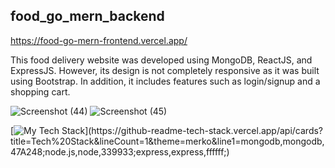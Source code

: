## food_go_mern_backend
https://food-go-mern-frontend.vercel.app/

This food delivery website was developed using MongoDB, ReactJS, and ExpressJS. However, its design is not completely responsive as it was built using Bootstrap. In addition, it includes features such as login/signup and a shopping cart.

![Screenshot (44)](https://user-images.githubusercontent.com/105537793/223095249-a17949a1-3329-4ab9-b374-14588a94732c.png)
![Screenshot (45)](https://user-images.githubusercontent.com/105537793/223095238-c5ff075b-7ced-41f1-95f4-c4c655b85607.png)

[![My Tech Stack](https://github-readme-tech-stack.vercel.app/api/cards?title=Tech%20Stack&lineCount=1&theme=merko&line1=mongodb,mongodb,47A248;node.js,node,339933;express,express,ffffff;)](https://github-readme-tech-stack.vercel.app/api/cards?title=Tech%20Stack&lineCount=1&theme=merko&line1=mongodb,mongodb,47A248;node.js,node,339933;express,express,ffffff;)
